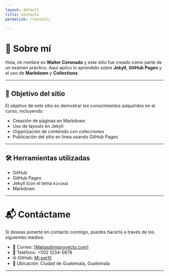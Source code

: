 ```yaml
---
layout: default
title: Contacto
permalink: /contact/

---
```

# 🙋 Sobre mí

Hola, mi nombre es **Walter Coronado** y este sitio fue creado como parte de un examen práctico. Aquí aplico lo aprendido sobre **Jekyll**, **GitHub Pages** y el uso de **Markdown** y **Collections**.

---

## 🎯 Objetivo del sitio

El objetivo de este sitio es demostrar los conocimientos adquiridos en el curso, incluyendo:

- Creación de páginas en Markdown
- Uso de layouts en Jekyll
- Organización de contenido con colecciones
- Publicación del sitio en línea usando GitHub Pages

---

## 🛠️ Herramientas utilizadas

- GitHub
- GitHub Pages
- Jekyll (con el tema `minima`)
- Markdown

---

# 📬 Contáctame

Si deseas ponerte en contacto conmigo, puedes hacerlo a través de los siguientes medios:

- 📧 Correo: [Matias@miproyecto.com]
- 📱 Teléfono: +502 1234-5678
- 🌐 GitHub: [Mi perfil](https://jukas-slim-shady)
- 📍 Ubicación: Ciudad de Guatemala, Guatemala

---
